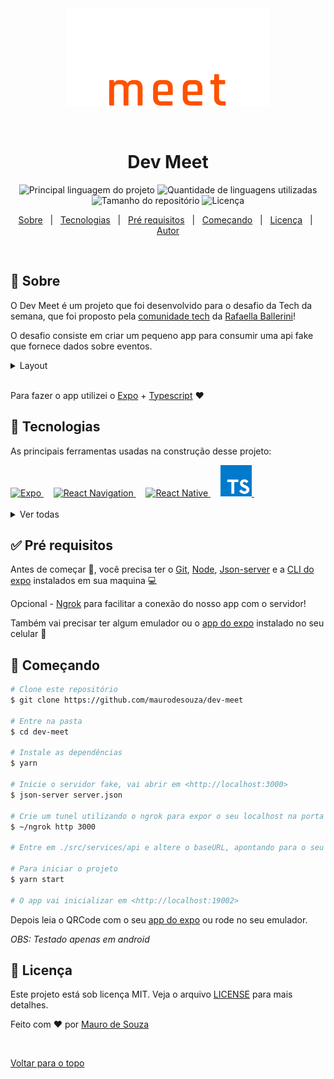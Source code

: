 <div align="center" id="top">
  <img src="./.github/assets/brand.svg" alt="Dev Meet" />

  &#xa0;
</div>

<h1 align="center">Dev Meet</h1>

<p align="center">
  <img alt="Principal linguagem do projeto" src="https://img.shields.io/github/languages/top/maurodesouza/dev-meet?color=FF5100">

  <img alt="Quantidade de linguagens utilizadas" src="https://img.shields.io/github/languages/count/maurodesouza/dev-meet?color=FF5100">

  <img alt="Tamanho do repositório" src="https://img.shields.io/github/repo-size/maurodesouza/dev-meet?color=FF5100">

  <img alt="Licença" src="https://img.shields.io/github/license/maurodesouza/dev-meet?color=FF5100">
</p>

<p align="center">
  <a href="#dart-sobre">Sobre</a> &#xa0; | &#xa0;
  <a href="#rocket-tecnologias">Tecnologias</a> &#xa0; | &#xa0;
  <a href="#white_check_mark-pré-requisitos">Pré requisitos</a> &#xa0; | &#xa0;
  <a href="#checkered_flag-começando">Começando</a> &#xa0; | &#xa0;
  <a href="#memo-licença">Licença</a> &#xa0; | &#xa0;
  <a href="https://github.com/maurodesouza" target="_blank">Autor</a>
</p>

<br>

## :dart: Sobre ##

O Dev Meet é um projeto que foi desenvolvido para o desafio da Tech da semana, que foi proposto pela [comunidade tech](https://discord.gg/wagxzStdcR) da [Rafaella Ballerini](https://github.com/rafaballerini)!

O desafio consiste em criar um pequeno app para consumir uma api fake que fornece dados sobre eventos.

<details>
  <summary>Layout</summary>

  <br>
  <img src="./.github/assets/layout.svg" alt="Dev Meet" />
  <br>

  <div align="center">
    <a align="center" href="https://www.figma.com/file/UgZj1C1DWJlVftvMLz1Aq9/Dev-Meet?node-id=1%3A326">Link para o design no Figma</a>
  </div>

</details>
<br>

Para fazer o app utilizei o [Expo](https://nextjs.org) + [Typescript](https://www.typescriptlang.org) ❤

## :rocket: Tecnologias ##

As principais ferramentas usadas na construção desse projeto:

<a href="https://expo.io">
  <img width="50" title="Expo" alt="Expo" src="https://cdn.jsdelivr.net/npm/simple-icons@v3/icons/expo.svg">
</a> &#xa0; &#xa0;

<a href="https://reactnavigation.org">
  <img width="50" title="React Navigation" alt="React Navigation" src="https://reactnavigation.org/img/spiro.svg">
</a> &#xa0; &#xa0;

<a href="https://reactnative.dev">
  <img width="50" title="React Native" alt="React Native" src="https://github.com/maurodesouza/maurodesouza/raw/master/assets/react-logo.svg">
</a> &#xa0; &#xa0;

<a href="https://www.typescriptlang.org">
  <img width="50" title="Typescript" alt="Typescript" src="https://raw.githubusercontent.com/github/explore/80688e429a7d4ef2fca1e82350fe8e3517d3494d/topics/typescript/typescript.png">
</a> &#xa0; &#xa0;

<br>
<br>

<details>
  <summary>Ver todas</summary>

  <br>

  * [axios](https://github.com/axios/axios)
  * [date-fns](https://date-fns.org)
  * [expo-font](https://docs.expo.dev/guides/using-custom-fonts/)
  * [react-native-svg](https://github.com/awesomejerry/react-native-qrcode-svg)
  * [react-timer-hook](https://www.npmjs.com/package/react-timer-hook)
  * [styled-components](https://styled-components.com)
  * [@expo/vector-icons](https://docs.expo.dev/guides/icons/)
  * [expo-linear-gradient](https://docs.expo.dev/versions/latest/sdk/linear-gradient/)
  * [react-native-webview](https://docs.expo.dev/versions/latest/sdk/webview/)
  * [react-native-reanimated](https://docs.swmansion.com/react-native-reanimated/)
  * [react-native-shimmer-placeholder](https://github.com/tomzaku/react-native-shimmer-placeholder)
</details>

## :white_check_mark: Pré requisitos ##

Antes de começar :checkered_flag:, você precisa ter o [Git](https://git-scm.com), [Node](https://nodejs.org/en/), [Json-server](https://www.npmjs.com/package/json-server) e a [CLI do expo](https://expo.io/tools#cli) instalados em sua maquina :computer:

Opcional - [Ngrok](https://ngrok.com) para facilitar a conexão do nosso app com o servidor!

Também vai precisar ter algum emulador ou o [app do expo](https://play.google.com/store/apps/details?id=host.exp.exponent) instalado no seu celular :iphone:

## :checkered_flag: Começando ##

```bash
# Clone este repositório
$ git clone https://github.com/maurodesouza/dev-meet

# Entre na pasta
$ cd dev-meet

# Instale as dependências
$ yarn

# Inicie o servidor fake, vai abrir em <http://localhost:3000>
$ json-server server.json

# Crie um tunel utilizando o ngrok para expor o seu localhost na porta 3000 [OPCIONAL]
$ ~/ngrok http 3000

# Entre em ./src/services/api e altere o baseURL, apontando para o seu servidor

# Para iniciar o projeto
$ yarn start

# O app vai inicializar em <http://localhost:19002>
```

Depois leia o QRCode com o seu [app do expo](https://play.google.com/store/apps/details?id=host.exp.exponent) ou rode no seu emulador.

*OBS: Testado apenas em android*

## :memo: Licença ##

Este projeto está sob licença MIT. Veja o arquivo [LICENSE](LICENSE.md) para mais detalhes.


Feito com :heart: por <a href="https://github.com/maurodesouza" target="_blank">Mauro de Souza</a>

&#xa0;

<a href="#top">Voltar para o topo</a>
